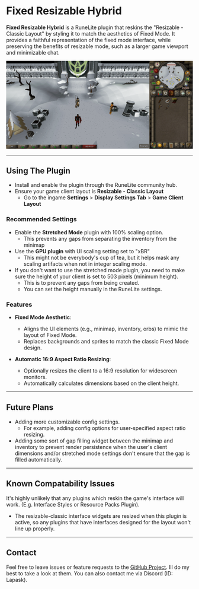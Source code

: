 # Fixed Resizable Hybrid

**Fixed Resizable Hybrid** is a RuneLite plugin that reskins the "Resizable - Classic Layout" by styling it to match the aesthetics of Fixed Mode. It provides a faithful representation of the fixed mode interface, while preserving the benefits of resizable mode, such as a larger game viewport and minimizable chat.

![Example Image](docs/img/exampleuse.png)

---
## Using The Plugin
- Install and enable the plugin through the RuneLite community hub.
- Ensure your game client layout is **Resizable - Classic Layout**
  - Go to the ingame **Settings** > **Display Settings Tab** > **Game Client Layout**

### Recommended Settings
  - Enable the **Stretched Mode** plugin with 100% scaling option.
    - This prevents any gaps from separating the inventory from the minimap
  - Use the **GPU plugin** with UI scaling setting set to "xBR"
    - This might not be everybody's cup of tea, but it helps mask any scaling artifacts when not in integer scaling mode.
  - If you don't want to use the stretched mode plugin, you need to make sure the height of your client is set to 503 pixels (minimum height).
    - This is to prevent any gaps from being created.
    - You can set the height manually in the RuneLite settings.
### Features
- **Fixed Mode Aesthetic**:
    - Aligns the UI elements (e.g., minimap, inventory, orbs) to mimic the layout of Fixed Mode.
    - Replaces backgrounds and sprites to match the classic Fixed Mode design.

- **Automatic 16:9 Aspect Ratio Resizing**:
    - Optionally resizes the client to a 16:9 resolution for widescreen monitors.
    - Automatically calculates dimensions based on the client height.
---
## Future Plans
- Adding more customizable config settings.
  - For example, adding config options for user-specified aspect ratio resizing.
- Adding some sort of gap filling widget between the minimap and inventory to prevent render persistence when the user's client dimensions and/or stretched mode settings don't ensure that the gap is filled automatically.
---
## Known Compatability Issues
It's highly unlikely that any plugins which reskin the game's interface will work. (E.g. Interface Styles or Resource Packs Plugin).
- The resizable-classic interface widgets are resized when this plugin is active, so any plugins that have interfaces designed for the layout won't line up properly.
---
## Contact
Feel free to leave issues or feature requests to the [GitHub Project](https://github.com/Lapask/fixed-resizable-hybrid). Ill do my best to take a look at them.
You can also contact me via Discord (ID: Lapask).